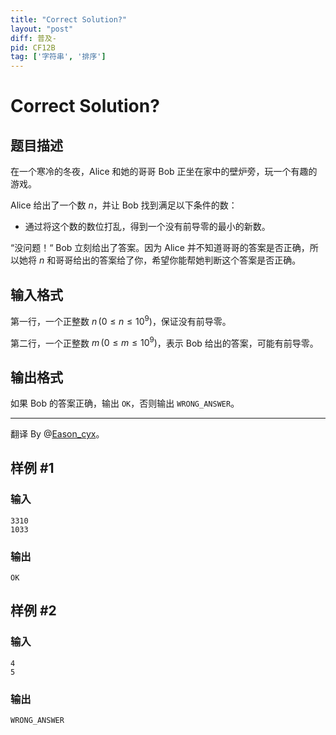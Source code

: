 ```yaml
---
title: "Correct Solution?"
layout: "post"
diff: 普及-
pid: CF12B
tag: ['字符串', '排序']
---
```


# Correct Solution?

## 题目描述

在一个寒冷的冬夜，Alice 和她的哥哥 Bob 正坐在家中的壁炉旁，玩一个有趣的游戏。

Alice 给出了一个数 $n$，并让 Bob 找到满足以下条件的数：

- 通过将这个数的数位打乱，得到一个没有前导零的最小的新数。

“没问题！“ Bob 立刻给出了答案。因为 Alice 并不知道哥哥的答案是否正确，所以她将 $n$ 和哥哥给出的答案给了你，希望你能帮她判断这个答案是否正确。

## 输入格式

第一行，一个正整数 $n\,(0 \le n \le 10^9)$，保证没有前导零。

第二行，一个正整数 $m\,(0 \le m \le 10^9)$，表示 Bob 给出的答案，可能有前导零。

## 输出格式

如果 Bob 的答案正确，输出 `OK`，否则输出 `WRONG_ANSWER`。

-----

翻译 By @[Eason_cyx](https://luogu.com.cn/user/741244)。

## 样例 #1

### 输入

```
3310
1033

```

### 输出

```
OK

```

## 样例 #2

### 输入

```
4
5

```

### 输出

```
WRONG_ANSWER

```

